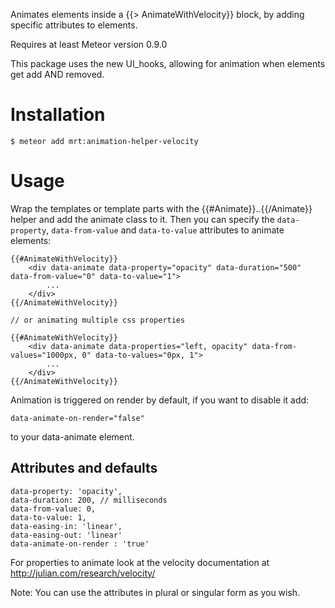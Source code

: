 Animates elements inside a {{> AnimateWithVelocity}} block, by adding specific attributes to elements.

Requires at least Meteor version 0.9.0
<!-- Demo: http://templatesession2demo.meteor.com -->

This package uses the new UI_hooks, allowing for animation when elements get add AND removed.

Installation
============

    $ meteor add mrt:animation-helper-velocity

Usage
=====


Wrap the templates or template parts with the {{#Animate}}..{{/Animate}} helper and add the animate class to it. Then you can specify the `data-property`, `data-from-value` and `data-to-value` attributes to animate elements:

	{{#AnimateWithVelocity}}
		<div data-animate data-property="opacity" data-duration="500" data-from-value="0" data-to-value="1">
			...
		</div>
	{{/AnimateWithVelocity}}

	// or animating multiple css properties

	{{#AnimateWithVelocity}}
		<div data-animate data-properties="left, opacity" data-from-values="1000px, 0" data-to-values="0px, 1">
			...
		</div>
	{{/AnimateWithVelocity}}

Animation is triggered on render by default, if you want to disable it add:

    data-animate-on-render="false"

to your data-animate element.

## Attributes and defaults
	data-property: 'opacity',
	data-duration: 200, // milliseconds
	data-from-value: 0,
	data-to-value: 1,
	data-easing-in: 'linear',
	data-easing-out: 'linear'
	data-animate-on-render : 'true'

For properties to animate look at the velocity documentation at http://julian.com/research/velocity/

Note: You can use the attributes in plural or singular form as you wish.
